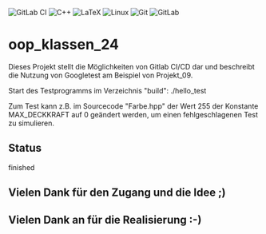 ![GitLab CI](https://img.shields.io/badge/gitlab%20ci-%23181717.svg?style=for-the-badge&logo=gitlab&logoColor=white)
![C++](https://img.shields.io/badge/c++-%2300599C.svg?style=for-the-badge&logo=c%2B%2B&logoColor=white) ![LaTeX](https://img.shields.io/badge/latex-%23008080.svg?style=for-the-badge&logo=latex&logoColor=white)
![Linux](https://img.shields.io/badge/Linux-FCC624?style=for-the-badge&logo=linux&logoColor=black)
![Git](https://img.shields.io/badge/git-%23F05033.svg?style=for-the-badge&logo=git&logoColor=white) ![GitLab](https://img.shields.io/badge/gitlab-%23181717.svg?style=for-the-badge&logo=gitlab&logoColor=white)
# oop_klassen_24

Dieses Projekt stellt die Möglichkeiten von Gitlab CI/CD dar und beschreibt die Nutzung von Googletest am Beispiel von Projekt_09. 

Start des Testprogramms im Verzeichnis "build":
  ./hello_test

Zum Test kann z.B. im Sourcecode "Farbe.hpp" der Wert 255 der Konstante MAX_DECKKRAFT auf 0 geändert werden, um einen fehlgeschlagenen Test zu simulieren.

## Status 
finished

## Vielen Dank für den Zugang und die Idee ;)

## Vielen Dank an für die Realisierung :-)
